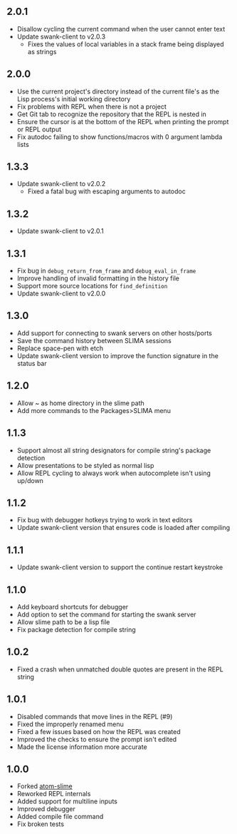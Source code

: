 ## 2.0.1
* Disallow cycling the current command when the user cannot enter text
* Update swank-client to v2.0.3
  * Fixes the values of local variables in a stack frame being displayed as strings

## 2.0.0
* Use the current project's directory instead of the current file's as the Lisp
  process's initial working directory
* Fix problems with REPL when there is not a project
* Get Git tab to recognize the repository that the REPL is nested in
* Ensure the cursor is at the bottom of the REPL when printing the prompt or
  REPL output
* Fix autodoc failing to show functions/macros with 0 argument lambda lists


## 1.3.3
* Update swank-client to v2.0.2
  * Fixed a fatal bug with escaping arguments to autodoc

## 1.3.2
* Update swank-client to v2.0.1

## 1.3.1
* Fix bug in `debug_return_from_frame` and `debug_eval_in_frame`
* Improve handling of invalid formatting in the history file
* Support more source locations for `find_definition`
* Update swank-client to v2.0.0

## 1.3.0
* Add support for connecting to swank servers on other hosts/ports
* Save the command history between SLIMA sessions
* Replace space-pen with etch
* Update swank-client version to improve the function signature in the status bar


## 1.2.0
* Allow ~ as home directory in the slime path
* Add more commands to the Packages>SLIMA menu


## 1.1.3
* Support almost all string designators for compile string's package detection
* Allow presentations to be styled as normal lisp
* Allow REPL cycling to always work when autocomplete isn't using up/down

## 1.1.2
* Fix bug with debugger hotkeys trying to work in text editors
* Update swank-client version that ensures code is loaded after compiling

## 1.1.1
* Update swank-client version to support the continue restart keystroke

## 1.1.0
* Add keyboard shortcuts for debugger
* Add option to set the command for starting the swank server
* Allow slime path to be a lisp file
* Fix package detection for compile string


## 1.0.2
* Fixed a crash when unmatched double quotes are present in the REPL string

## 1.0.1
* Disabled commands that move lines in the REPL (#9)
* Fixed the improperly renamed menu
* Fixed a few issues based on how the REPL was created
* Improved the checks to ensure the prompt isn't edited
* Made the license information more accurate

## 1.0.0
* Forked [atom-slime](https://github.com/sjlevine/atom-slime)
* Reworked REPL internals
* Added support for multiline inputs
* Improved debugger
* Added compile file command
* Fix broken tests
